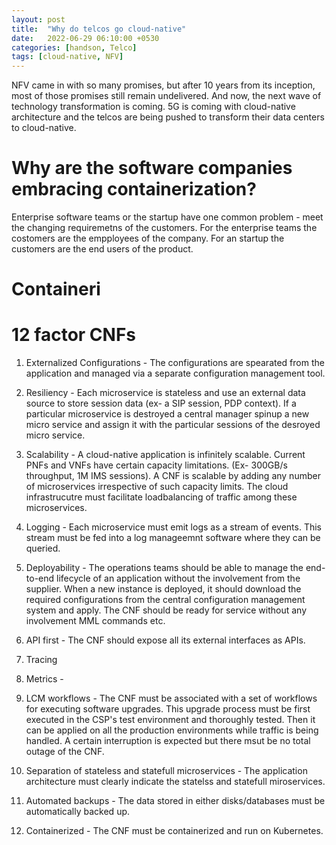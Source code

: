 ```yaml
---
layout: post
title:  "Why do telcos go cloud-native"
date:   2022-06-29 06:10:00 +0530
categories: [handson, Telco]
tags: [cloud-native, NFV]
---
```


NFV came in with so many promises, but after 10 years from its inception, most of those promises still remain undelivered. And now, the next wave of technology transformation is coming. 5G is coming with cloud-native architecture and the telcos are being pushed to transform their data centers to cloud-native.

# Why are the software companies embracing containerization?
Enterprise software teams or the startup have one common problem - meet the changing requiremetns of the customers. For the enterprise teams the costomers are the empployees of the company. For an startup the customers are the end users of the product.

# Containeri


# 12 factor CNFs

1. Externalized Configurations - The configurations are spearated from the application and managed via a separate configuration management tool.

2. Resiliency - Each microservice is stateless and use an external data source to store session data (ex- a SIP session, PDP context). If a particular microservice is destroyed a central manager spinup a new micro service and assign it with the particular sessions of the desroyed micro service.

3. Scalability - A cloud-native application is infinitely scalable. Current PNFs and VNFs have certain capacity limitations. (Ex- 300GB/s throughput, 1M IMS sessions). A CNF is scalable by adding any number of microservices irrespective of such capacity limits. The cloud infrastrucutre must facilitate loadbalancing of traffic among these microservices.

4. Logging - Each microservice must emit logs as a stream of events. This stream must be fed into a log manageemnt software where they can be queried.

5. Deployability - The operations teams should be able to manage the end-to-end lifecycle of an application without the involvement from the supplier. When a new instance is deployed, it should download the required configurations from the central configuration management system and apply. The CNF should be ready for service without any involvement MML commands etc.

6. API first - The CNF should expose all its external interfaces as APIs. 

7. Tracing

8. Metrics - 

9. LCM workflows - The CNF must be associated with a set of workflows for executing software upgrades. This upgrade process must be first executed in the CSP's test environment and thoroughly tested. Then it can be applied on all the production environments while traffic is being handled. A certain interruption is expected but there msut be no total outage of the CNF.

10. Separation of stateless and statefull microservices - The application architecture must clearly indicate the statelss and statefull miroservices. 

11. Automated backups - The data stored in either disks/databases must be automatically backed up.

12. Containerized - The CNF must be containerized and run on Kubernetes.

